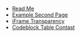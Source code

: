 - [Read Me](README)
- [Example Second Page](second-page)
- [iFrame Transparency](iframe-transparency)
- [Codeblock Table Contast](codeblock-table-contrast)
